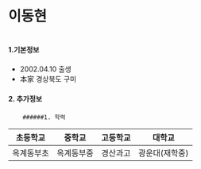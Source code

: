 <h1>
  이동현
<h1>

#### 1.기본정보
- 2002.04.10 출생
- 本家 경상북도 구미 


#### 2. 추가정보 
        ######1. 학력
| 초등학교 | 중학교 | 고등학교 | 대학교 |
|---|---|---|---|
| 옥계동부초 | 옥계동부중 | 경산과고 | 광운대(재학중) |

